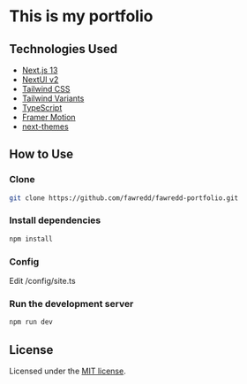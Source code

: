 # This is my portfolio

## Technologies Used

- [Next.js 13](https://nextjs.org/docs/getting-started)
- [NextUI v2](https://nextui.org/)
- [Tailwind CSS](https://tailwindcss.com/)
- [Tailwind Variants](https://tailwind-variants.org)
- [TypeScript](https://www.typescriptlang.org/)
- [Framer Motion](https://www.framer.com/motion/)
- [next-themes](https://github.com/pacocoursey/next-themes)

## How to Use

### Clone

```bash
git clone https://github.com/fawredd/fawredd-portfolio.git
```

### Install dependencies

```bash
npm install
```

### Config
Edit /config/site.ts

### Run the development server

```bash
npm run dev
```

## License

Licensed under the [MIT license](https://github.com/nextui-org/next-app-template/blob/main/LICENSE).